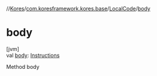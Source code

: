 //[Kores](../../../index.md)/[com.koresframework.kores.base](../index.md)/[LocalCode](index.md)/[body](body.md)

# body

[jvm]\
val [body](body.md): [Instructions](../../com.koresframework.kores/-instructions/index.md)

Method body
